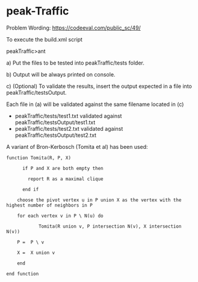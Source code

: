 ﻿peak-Traffic
============

Problem Wording: https://codeeval.com/public_sc/49/

To execute the build.xml script

peakTraffic>ant

  a) Put the files to be tested into peakTraffic/tests folder.

  b) Output will be always printed on console.

  c) (Optional) To validate the results, insert the output expected in a file into peakTraffic/testsOutput.

Each file in (a) will be validated against the same filename located in (c) 

- peakTraffic/tests/test1.txt validated against peakTraffic/testsOutput/test1.txt
- peakTraffic/tests/test2.txt validated against peakTraffic/testsOutput/test2.txt

A variant of Bron-Kerbosch (Tomita et al) has been used:

	function Tomita(R, P, X)

		  if P and X are both empty then

			report R as a maximal clique

		  end if    

		choose the pivot vertex u in P union X as the vertex with the highest number of neighbors in P

		for each vertex v in P \ N(u) do

				Tomita(R union v, P intersection N(v), X intersection N(v))

		P =  P \ v

		X =  X union v

		end 

	end function  